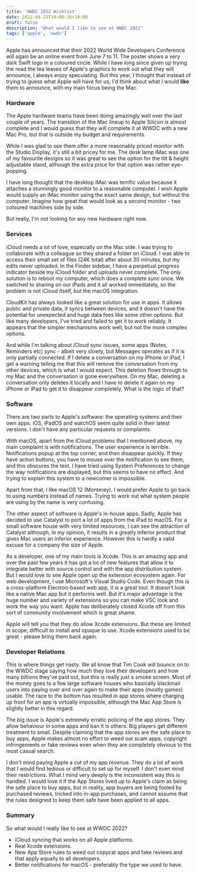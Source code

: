 ```yaml
---
title: 'WWDC 2022 Wishlist'
date: 2022-04-25T19:00:36+10:00
draft: false
description: 'What would I like to see at WWDC 2022'
tags: ['apple', 'wwdc']
---
```


Apple has announced that their 2022 World Wide Developers Conference will again be an online event from June 7 to 11. The poster shows a very dark Swift logo in a coloured circle. While I have long since given up trying the read the tea leaves of Apple's graphics to work out what they will announce, I always enjoy speculating. But this year, I thought that instead of trying to guess what Apple will have for us, I'd think about what I would **like** them to announce, with my main focus being the Mac.

<!--more-->

### Hardware

The Apple hardware teams have been doing amazingly well over the last couple of years. The transition of the Mac lineup to Apple Silicon is almost complete and I would guess that they will complete it at WWDC with a new Mac Pro, but that is outside my budget and requirements.

While I was glad to see them offer a more reasonably priced monitor with the Studio Display, it's still a bit pricey for me. The desk lamp iMac was one of my favourite designs so it was great to see the option for the tilt & height adjustable stand, although the extra price for that option was rather eye-popping.

I have long thought that the desktop iMac was terrific value because it attaches a stunningly good monitor to a reasonable computer. I wish Apple would supply an iMac monitor using the exact same design, but without the computer. Imagine how great that would look as a second monitor - two coloured machines side by side.

But really, I'm not looking for any new hardware right now.

### Services

iCloud needs a lot of love, especially on the Mac side. I was trying to collaborate with a colleague so they shared a folder on iCloud. I was able to access their small set of files (24K total) after about 30 minutes, but my edits never uploaded. In the Finder sidebar, I have a perpetual progress indicator beside my iCloud folder and uploads never complete. The only solution is to reboot my computer, which does a complete sync once. We switched to sharing on our iPads and it all worked immediately, so the problem is not iCloud itself, but the macOS integration.

CloudKit has always looked like a great solution for use in apps. It allows public and private data, it syncs between devices, and it doesn't have the potential for unexpected and huge data fees like some other options. But like many developers, I've tried and failed to get it to work reliably. It appears that the simpler mechanisms work well, but not the more complex options.

And while I'm talking about iCloud sync issues, some apps (Notes, Reminders etc) sync - albeit very slowly, but Messages operates as if it is only partially connected. If I delete a conversation on my iPhone or iPad, I get a warning telling me that this will remove the conversation from my other devices, which is what I would expect. This deletion flows through to my Mac and the conversation is gone everywhere. On my Mac, deleting a conversation only deletes it locally and I have to delete it again on my iPhone or iPad to get it to disappear completely. What is the logic of that?

### Software

There are two parts to Apple's software: the operating systems and their own apps. iOS, iPadOS and watchOS seem quite solid in their latest versions. I don't have any particular requests or complaints.

With macOS, apart from the iCloud problems that I mentioned above, my main complaint is with notifications. The user experience is terrible. Notifications popup at the top corner, and then disappear quickly. If they have action buttons, you have to mouse over the notification to see them, and this obscures the text. I have tried using System Preferences to change the way notifications are displayed, but this seems to have no effect. And trying to explain this system to a newcomer is impossible.

Apart from that, I like macOS 12 (Monterey). I would prefer Apple to go back to using numbers instead of names. Trying to work out what system people are using by the name is very confusing.

The other aspect of software is Apple's in-house apps. Sadly, Apple has decided to use Catalyst to port a lot of apps from the iPad to macOS. For a small software house with very limited resources, I can see the attraction of Catalyst although, in my opinion, it results in a greatly inferior product that gives Mac users an inferior experience. However this is hardly a valid excuse for a company the size of Apple.

As a developer, one of my main tools is Xcode. This is an amazing app and over the past few years it has got a lot of new features that allow it to integrate better with source control and with the app distribution system. But I would love to see Apple open up the extension ecosystem again. For web development, I use Microsoft's Visual Studio Code. Even though this is a cross-platform Electron-based web app, it is a great tool. It doesn't look like a native Mac app but it performs well. But it's major advantage is the huge number and variety of extensions so you can make VSC look and work the way you want. Apple has deliberately closed Xcode off from this sort of community involvement which is great shame.

Apple will tell you that they do allow Xcode extensions. But these are limited in scope, difficult to install and opaque to use. Xcode extensions used to be great - please bring them back again.

### Developer Relations

This is where things get nasty. We all know that Tim Cook will bounce on to the WWDC stage saying how much they love their developers and how many billions they've paid out, but this is really just a smoke screen. Most of the money goes to a few large software houses who basically blackmail users into paying over and over again to make their apps (mostly games) usable. The race to the bottom has resulted in app stores where charging up front for an app is virtually impossible, although the Mac App Store is slightly better in this regard.

The big issue is Apple's extremely erratic policing of the app stores. They allow behaviour in some apps and ban it is others. Big players get different treatment to small. Despite claiming that the app stores are the safe place to buy apps, Apple makes almost no effort to weed out scam apps, copyright infringements or fake reviews even when they are completely obvious to the most casual search.

I don't mind paying Apple a cut of my app revenue. They do a lot of work that I would find tedious or difficult to set up for myself. I don't even mind their restrictions. What I mind very deeply is the inconsistent way this is handled. I would love it if the App Stores lived up to Apple's claim as being the safe place to buy apps, but in reality, app buyers are being fooled by purchased reviews, tricked into in-app purchases, and cannot assume that the rules designed to keep them safe have been applied to all apps.

### Summary

So what would I really like to see at WWDC 2022?

- iCloud syncing that works on all Apple platforms.
- Real Xcode extensions.
- New App Store rules to weed out copycat apps and fake reviews and that apply equally to all developers.
- Better notifications for macOS - preferably the type we used to have.
